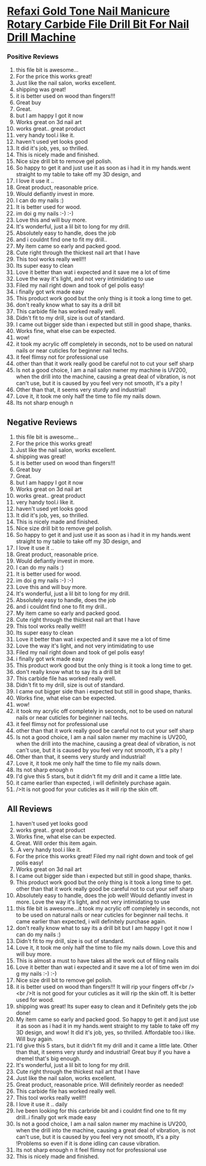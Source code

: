 # [Refaxi Gold Tone Nail Manicure Rotary Carbide File Drill Bit For Nail Drill Machine](https://products.checkmycream.com/products/Refaxi-Gold-Tone-Nail-Manicure-Rotary-Carbide-File-Drill-Bit-For-Nail-Drill-Machine.html)

### Positive Reviews

<ol>
      <li>this file bit is awesome...</li>
      <li>For the price this works great!</li>
      <li>Just like the nail salon, works excellent.</li>
      <li>shipping was great!</li>
      <li>it is better used on wood than fingers!!!</li>
      <li>Great buy</li>
      <li>Great.  </li>
      <li>but I am happy I got it now</li>
      <li>Works great on 3d nail art</li>
      <li>works great.. great product</li>
      <li>very handy tool.i like it.</li>
      <li>haven&#x27;t used yet looks good</li>
      <li>It did it&#x27;s job, yes, so thrilled.</li>
      <li>This is nicely made and finished.</li>
      <li>Nice size drill bit to remove gel polish.</li>
      <li>So happy to get it and just use it as soon as i had it in my hands.went straight to my table to take off my 3D design, and</li>
      <li>I love it use it ..</li>
      <li>Great product, reasonable price.</li>
      <li>Would defiantly invest in more.</li>
      <li>I can do my nails :)</li>
      <li>It is better used for wood.</li>
      <li>im doi g my nails :-) :-)</li>
      <li>Love this and will buy more.</li>
      <li>It&#x27;s wonderful, just a lil bit to long for my drill.</li>
      <li>Absolutely easy to handle, does the job</li>
      <li>and i couldnt find one to fit my drill..</li>
      <li>My item came so early and packed good.</li>
      <li>Cute right through the thickest nail art that I have</li>
      <li>This tool works really well!!!</li>
      <li>Its super easy to clean</li>
      <li>Love it better than wat i expected and it save me a lot of time</li>
      <li>Love the way it&#x27;s light, and not very intimidating to use</li>
      <li>Filed my nail right down and took of gel polis easy!</li>
      <li>i finally got wrk made easy</li>
      <li>This product work good but the only thing is it took a long time to get.</li>
      <li>don&#x27;t really know what to say its a drill bit</li>
      <li>This carbide file has worked really well.</li>
      <li>Didn&#x27;t fit to my drill, size is out of standard.</li>
      <li>I came out bigger side than i expected but still in good shape, thanks.</li>
      <li>Works fine, what else can be expected.</li>
      <li>wow!</li>
      <li>it took my acrylic off completely in seconds, not to be used on natural nails or near cuticles for beginner nail techs.</li>
      <li>it feel flimsy not for professional use</li>
      <li>other than that it work really good be careful not to cut your self sharp</li>
      <li>Is not a good choice, I am a nail salon nwner my machine is UV200, when the drill into the machine, causing a great deal of vibration, is not can&#x27;t use, but it is caused by you feel very not smooth, it&#x27;s a pity !</li>
      <li>Other than that, it seems very sturdy and industrial!</li>
      <li>Love it, it took me only half the time to file my nails down.</li>
      <li>Its not sharp enough n</li>
</ol>


<h2>Negative Reviews</h2>
<ol>
<li> this file bit is awesome...</li>
<li> For the price this works great!</li>
<li> Just like the nail salon, works excellent.</li>
<li> shipping was great!</li>
<li> it is better used on wood than fingers!!!</li>
<li> Great buy</li>
<li> Great.  </li>
<li> but I am happy I got it now</li>
<li> Works great on 3d nail art</li>
<li> works great.. great product</li>
<li> very handy tool.i like it.</li>
<li> haven&#x27;t used yet looks good</li>
<li> It did it&#x27;s job, yes, so thrilled.</li>
<li> This is nicely made and finished.</li>
<li> Nice size drill bit to remove gel polish.</li>
<li> So happy to get it and just use it as soon as i had it in my hands.went straight to my table to take off my 3D design, and</li>
<li> I love it use it ..</li>
<li> Great product, reasonable price.</li>
<li> Would defiantly invest in more.</li>
<li> I can do my nails :)</li>
<li> It is better used for wood.</li>
<li> im doi g my nails :-) :-)</li>
<li> Love this and will buy more.</li>
<li> It&#x27;s wonderful, just a lil bit to long for my drill.</li>
<li> Absolutely easy to handle, does the job</li>
<li> and i couldnt find one to fit my drill..</li>
<li> My item came so early and packed good.</li>
<li> Cute right through the thickest nail art that I have</li>
<li> This tool works really well!!!</li>
<li> Its super easy to clean</li>
<li> Love it better than wat i expected and it save me a lot of time</li>
<li> Love the way it&#x27;s light, and not very intimidating to use</li>
<li> Filed my nail right down and took of gel polis easy!</li>
<li> i finally got wrk made easy</li>
<li> This product work good but the only thing is it took a long time to get.</li>
<li> don&#x27;t really know what to say its a drill bit</li>
<li> This carbide file has worked really well.</li>
<li> Didn&#x27;t fit to my drill, size is out of standard.</li>
<li> I came out bigger side than i expected but still in good shape, thanks.</li>
<li> Works fine, what else can be expected.</li>
<li> wow!</li>
<li> it took my acrylic off completely in seconds, not to be used on natural nails or near cuticles for beginner nail techs.</li>
<li> it feel flimsy not for professional use</li>
<li> other than that it work really good be careful not to cut your self sharp</li>
<li> Is not a good choice, I am a nail salon nwner my machine is UV200, when the drill into the machine, causing a great deal of vibration, is not can&#x27;t use, but it is caused by you feel very not smooth, it&#x27;s a pity !</li>
<li> Other than that, it seems very sturdy and industrial!</li>
<li> Love it, it took me only half the time to file my nails down.</li>
<li> Its not sharp enough n</li>
<li> I&#x27;d give this 5 stars, but it didn&#x27;t fit my drill and it came a little late.</li>
<li> it came earlier than expected, i will definitely purchase again.</li>
<li> /&gt;It is not good for your cuticles as it will rip the skin off.  </li>
</ol>

<h2>All Reviews</h2>

<ol>
    <li> haven&#x27;t used yet looks good</li>
    <li> works great.. great product</li>
    <li> Works fine, what else can be expected.</li>
    <li> Great.  Will order this item again.</li>
    <li> .A very handy tool.i like it.</li>
    <li> For the price this works great! Filed my nail right down and took of gel polis easy!</li>
    <li> Works great on 3d nail art</li>
    <li> I came out bigger side than i expected but still in good shape, thanks.</li>
    <li> This product work good but the only thing is it took a long time to get. other than that it work really good be careful not to cut your self sharp</li>
    <li> Absolutely easy to handle, does the job well! Would defiantly invest in more. Love the way it&#x27;s light, and not very intimidating to use</li>
    <li> this file bit is awesome...it took my acrylic off completely in seconds, not to be used on natural nails or near cuticles for beginner nail techs. it came earlier than expected, i will definitely purchase again.</li>
    <li> don&#x27;t really know what to say its a drill bit but I am happy I got it now I can do my nails :)</li>
    <li> Didn&#x27;t fit to my drill, size is out of standard.</li>
    <li> Love it, it took me only half the time to file my nails down. Love this and will buy more.</li>
    <li> This is almost a must to have takes all the work out of filing nails</li>
    <li> Love it better than wat i expected and it save me a lot of time wen im doi g my nails :-) :-)</li>
    <li> Nice size drill bit to remove gel polish.</li>
    <li> it is better used on wood than fingers!!! It will rip your fingers off&lt;br /&gt;&lt;br /&gt;It is not good for your cuticles as it will rip the skin off.  It is better used for wood.</li>
    <li> shipping was great! Its super easy to clean and it Definitely gets the job done!</li>
    <li> My item came so early and packed good. So happy to get it and just use it as soon as i had it in my hands.went straight to my table to take off my 3D design, and wow! It did it&#x27;s job, yes, so thrilled. Affordable too.i like. Will buy again.</li>
    <li> I&#x27;d give this 5 stars, but it didn&#x27;t fit my drill and it came a little late. Other than that, it seems very sturdy and industrial! Great buy if you have a dremel that&#x27;s big enough.</li>
    <li> It&#x27;s wonderful, just a lil bit to long for my drill.</li>
    <li> Cute right through the thickest nail art that I have</li>
    <li> Just like the nail salon, works excellent.</li>
    <li> Great product, reasonable price. Will definitely reorder as needed!</li>
    <li> This carbide file has worked really well.</li>
    <li> This tool works really well!!!</li>
    <li> I love it use it .. daily</li>
    <li> Ive been looking for this carbride bit and i couldnt find one to fit my drill..i finally got wrk made easy</li>
    <li> Is not a good choice, I am a nail salon nwner my machine is UV200, when the drill into the machine, causing a great deal of vibration, is not can&#x27;t use, but it is caused by you feel very not smooth, it&#x27;s a pity !Problems so even if it is done idling can cause vibration.</li>
    <li> Its not sharp enough n it feel flimsy not for professional use</li>
    <li> This is nicely made and finished.</li>
</ol>




